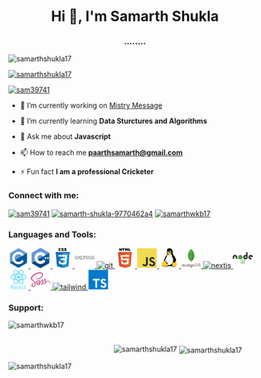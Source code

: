 <h1 align="center">Hi 👋, I'm Samarth Shukla</h1>
<h3 align="center">........</h3>

<p align="left"> <img src="https://komarev.com/ghpvc/?username=samarthshukla17&label=Profile%20views&color=0e75b6&style=flat" alt="samarthshukla17" /> </p>

<p align="left"> <a href="https://github.com/ryo-ma/github-profile-trophy"><img src="https://github-profile-trophy.vercel.app/?username=samarthshukla17" alt="samarthshukla17" /></a> </p>

<p align="left"> <a href="https://twitter.com/sam39741" target="blank"><img src="https://img.shields.io/twitter/follow/sam39741?logo=twitter&style=for-the-badge" alt="sam39741" /></a> </p>

- 🔭 I’m currently working on [Mistry Message](www.mistrymessage.online)

- 🌱 I’m currently learning **Data Sturctures and Algorithms**

- 💬 Ask me about **Javascript**

- 📫 How to reach me **paarthsamarth@gmail.com**

- ⚡ Fun fact **I am a professional Cricketer**

<h3 align="left">Connect with me:</h3>
<p align="left">
<a href="https://twitter.com/sam39741" target="blank"><img align="center" src="https://raw.githubusercontent.com/rahuldkjain/github-profile-readme-generator/master/src/images/icons/Social/twitter.svg" alt="sam39741" height="30" width="40" /></a>
<a href="https://linkedin.com/in/samarth-shukla-9770462a4" target="blank"><img align="center" src="https://raw.githubusercontent.com/rahuldkjain/github-profile-readme-generator/master/src/images/icons/Social/linked-in-alt.svg" alt="samarth-shukla-9770462a4" height="30" width="40" /></a>
<a href="https://instagram.com/samarthwkb17" target="blank"><img align="center" src="https://raw.githubusercontent.com/rahuldkjain/github-profile-readme-generator/master/src/images/icons/Social/instagram.svg" alt="samarthwkb17" height="30" width="40" /></a>
</p>

<h3 align="left">Languages and Tools:</h3>
<p align="left"> <a href="https://www.cprogramming.com/" target="_blank" rel="noreferrer"> <img src="https://raw.githubusercontent.com/devicons/devicon/master/icons/c/c-original.svg" alt="c" width="40" height="40"/> </a> <a href="https://www.w3schools.com/cpp/" target="_blank" rel="noreferrer"> <img src="https://raw.githubusercontent.com/devicons/devicon/master/icons/cplusplus/cplusplus-original.svg" alt="cplusplus" width="40" height="40"/> </a> <a href="https://www.w3schools.com/css/" target="_blank" rel="noreferrer"> <img src="https://raw.githubusercontent.com/devicons/devicon/master/icons/css3/css3-original-wordmark.svg" alt="css3" width="40" height="40"/> </a> <a href="https://expressjs.com" target="_blank" rel="noreferrer"> <img src="https://raw.githubusercontent.com/devicons/devicon/master/icons/express/express-original-wordmark.svg" alt="express" width="40" height="40"/> </a> <a href="https://git-scm.com/" target="_blank" rel="noreferrer"> <img src="https://www.vectorlogo.zone/logos/git-scm/git-scm-icon.svg" alt="git" width="40" height="40"/> </a> <a href="https://www.w3.org/html/" target="_blank" rel="noreferrer"> <img src="https://raw.githubusercontent.com/devicons/devicon/master/icons/html5/html5-original-wordmark.svg" alt="html5" width="40" height="40"/> </a> <a href="https://developer.mozilla.org/en-US/docs/Web/JavaScript" target="_blank" rel="noreferrer"> <img src="https://raw.githubusercontent.com/devicons/devicon/master/icons/javascript/javascript-original.svg" alt="javascript" width="40" height="40"/> </a> <a href="https://www.linux.org/" target="_blank" rel="noreferrer"> <img src="https://raw.githubusercontent.com/devicons/devicon/master/icons/linux/linux-original.svg" alt="linux" width="40" height="40"/> </a> <a href="https://www.mongodb.com/" target="_blank" rel="noreferrer"> <img src="https://raw.githubusercontent.com/devicons/devicon/master/icons/mongodb/mongodb-original-wordmark.svg" alt="mongodb" width="40" height="40"/> </a> <a href="https://nextjs.org/" target="_blank" rel="noreferrer"> <img src="https://cdn.worldvectorlogo.com/logos/nextjs-2.svg" alt="nextjs" width="40" height="40"/> </a> <a href="https://nodejs.org" target="_blank" rel="noreferrer"> <img src="https://raw.githubusercontent.com/devicons/devicon/master/icons/nodejs/nodejs-original-wordmark.svg" alt="nodejs" width="40" height="40"/> </a> <a href="https://reactjs.org/" target="_blank" rel="noreferrer"> <img src="https://raw.githubusercontent.com/devicons/devicon/master/icons/react/react-original-wordmark.svg" alt="react" width="40" height="40"/> </a> <a href="https://sass-lang.com" target="_blank" rel="noreferrer"> <img src="https://raw.githubusercontent.com/devicons/devicon/master/icons/sass/sass-original.svg" alt="sass" width="40" height="40"/> </a> <a href="https://tailwindcss.com/" target="_blank" rel="noreferrer"> <img src="https://www.vectorlogo.zone/logos/tailwindcss/tailwindcss-icon.svg" alt="tailwind" width="40" height="40"/> </a> <a href="https://www.typescriptlang.org/" target="_blank" rel="noreferrer"> <img src="https://raw.githubusercontent.com/devicons/devicon/master/icons/typescript/typescript-original.svg" alt="typescript" width="40" height="40"/> </a> </p>

<h3 align="left">Support:</h3>
<p><a href="https://www.buymeacoffee.com/samarthwkb17"> <img align="left" src="https://cdn.buymeacoffee.com/buttons/v2/default-yellow.png" height="50" width="210" alt="samarthwkb17" /></a></p><br><br>

<p><img align="left" src="https://github-readme-stats.vercel.app/api/top-langs?username=samarthshukla17&show_icons=true&locale=en&layout=compact" alt="samarthshukla17" /></p>

<p>&nbsp;<img align="center" src="https://github-readme-stats.vercel.app/api?username=samarthshukla17&show_icons=true&locale=en" alt="samarthshukla17" /></p>

<p><img align="center" src="https://github-readme-streak-stats.herokuapp.com/?user=samarthshukla17&" alt="samarthshukla17" /></p>


